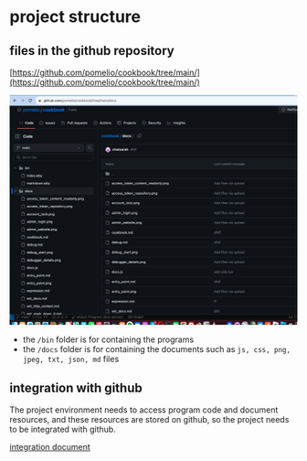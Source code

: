 # project structure

## files in the github repository
[https://github.com/pomelio/cookbook/tree/main/](https://github.com/pomelio/cookbook/tree/main/)

![project files](/docs/cookbook_files.png)

- the `/bin` folder is for containing the programs
- the `/docs` folder is for containing the documents such as `js, css, png, jpeg, txt, json, md` files


## integration with github
The project environment needs to access program code and document resources, and these resources are stored on github, so the project needs to be integrated with github.


[integration document](https://cookbook.chatsarah.com/docs/github_integration.md)
